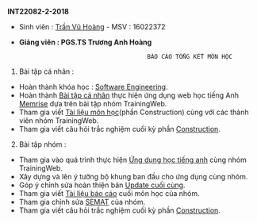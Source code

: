 **INT22082-2-2018**

+ Sinh viên : [Trần Vũ Hoàng](https://github.com/TranVuHoang)  - MSV : 16022372

+ **Giảng viên : PGS.TS Trương Anh Hoàng**
                                
                                          BÁO CÁO TỔNG KẾT MÔN HỌC

1. Bài tập cá nhân :
  + Hoàn thành khóa học : [Software Engineering](https://courses.edx.org/courses/course-v1:UBCx+SoftEng1x+1T2018/course/).
  + Hoàn thành [Bài tập cá nhân](https://github.com/truonganhhoang/INT2208-2-2018/tree/master/TranVuHoang) thực hiện ứng dụng web học tiếng Anh [Memrise](https://www.memrise.com/) dựa trên bài tập nhóm TrainingWeb.
  + Tham gia viết [Tài liệu môn học](https://docs.google.com/document/d/1ZeJqF8DQVnt7jvckVnPp14eiHb8rsEVXdNw6jHuWMec/edit#heading=h.nzv2vaiffe4k)(phần Construction) cùng với các thành viên nhóm TrainingWeb.
  + Tham gia viết câu hỏi trắc nghiệm cuối kỳ phần [Construction](https://docs.google.com/spreadsheets/d/1nYhXQ4Zyw5RZxdw37dMWKhO-TpJ7bJgl2-mVbd6kjq4/edit#gid=53497746 ).
2. Bài tập nhóm :
  + Tham gia vào quá trình thực hiện [Ứng dụng học tiếng anh](https://github.com/truonganhhoang/INT2208-2-2018/tree/master/nhom-TrainingWeb) cùng nhóm TrainingWeb.
  + Xây dựng và lên ý tưởng bộ khung ban đầu cho ứng dụng cùng nhóm.
  + Góp ý chỉnh sửa hoàn thiện bản [Update cuối cùng](https://github.com/truonganhhoang/INT2208-2-2018/tree/master/nhom-TrainingWeb).
  + Tham gia viết [Tài liệu báo cáo](https://drive.google.com/open?id=1GiTUaHDLzsQgJ__a02d9EzcgsQ7GNkjnNpHfBEne2wY ) cuối môn học của nhóm.
  + Tham gia chỉnh sửa [SEMAT]( https://drive.google.com/open?id=1morO_O0RKPnylfjxXBhJIBUIFtKugEdRLqVGfWTFDdg) của nhóm.
  + Tham gia viết câu hỏi trắc nghiệm cuối kỳ phần [Construction](https://docs.google.com/spreadsheets/d/1nYhXQ4Zyw5RZxdw37dMWKhO-TpJ7bJgl2-mVbd6kjq4/edit#gid=53497746 ).
